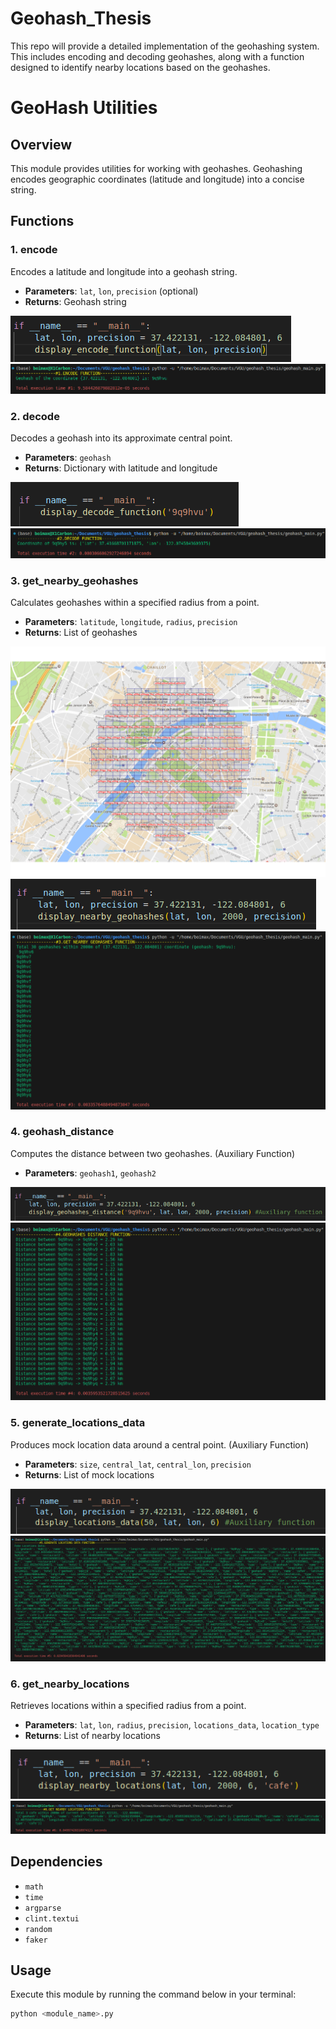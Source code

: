 # Geohash_Thesis

This repo will provide a detailed implementation of the geohashing system. This includes encoding and decoding geohashes, along with a function designed to identify nearby locations based on the geohashes.

# GeoHash Utilities

## Overview

This module provides utilities for working with geohashes. Geohashing encodes geographic coordinates (latitude and longitude) into a concise string.

## Functions

### 1. encode

Encodes a latitude and longitude into a geohash string.

- **Parameters**: `lat`, `lon`, `precision` (optional)
- **Returns**: Geohash string

![Encode_input](./images/encode_function_input.png)
![Encode](./images/encode_function_result.png)

### 2. decode

Decodes a geohash into its approximate central point.

- **Parameters**: `geohash`
- **Returns**: Dictionary with latitude and longitude

![Decode_input](./images/decode_function_input.png)
![Decode](./images/decode_function_result.png)

### 3. get_nearby_geohashes

Calculates geohashes within a specified radius from a point.

- **Parameters**: `latitude`, `longitude`, `radius`, `precision`
- **Returns**: List of geohashes

![Nearby Geohashes](./images/nearby_geohashes.png)
![Get Nearby Geohashes Result Input](./images/get_nearby_geohashes_input.png)
![Get Nearby Geohashes Result](./images/get_nearby_geohashes_result.png)

### 4. geohash_distance

Computes the distance between two geohashes. (Auxiliary Function)

- **Parameters**: `geohash1`, `geohash2`

![Distance Between 2 Geohashes Input](./images/geohashes_distance_input.png)
![Distance Between 2 Geohashes](./images/geohashes_distance_result.png)

### 5. generate_locations_data

Produces mock location data around a central point. (Auxiliary Function)

- **Parameters**: `size`, `central_lat`, `central_lon`, `precision`
- **Returns**: List of mock locations

![Generate Fake Locations Data Input](./images/generate_fake_locations_data_input.png)
![Generate Fake Locations Data](./images/generate_fake_locations_data_result.png)

### 6. get_nearby_locations

Retrieves locations within a specified radius from a point.

- **Parameters**: `lat`, `lon`, `radius`, `precision`, `locations_data`, `location_type`
- **Returns**: List of nearby locations

![Get Nearby Locations Result Input](./images/get_nearby_locations_input.png)
![Get Nearby Locations Result](./images/get_nearby_locations_result.png)

## Dependencies

- `math`
- `time`
- `argparse`
- `clint.textui`
- `random`
- `faker`

## Usage

Execute this module by running the command below in your terminal:

```bash
python <module_name>.py
```
